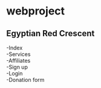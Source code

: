 ﻿# webproject

 
## Egyptian Red Crescent
<p>-Index <br>
-Services <br>
-Affiliates <br>
-Sign up <br>
-Login <br>
-Donation form <br></p>
